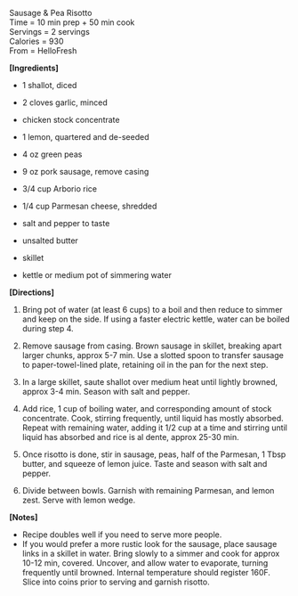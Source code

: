 Sausage & Pea Risotto\
Time = 10 min prep + 50 min cook\
Servings = 2 servings\
Calories = 930\
From = HelloFresh

**[Ingredients]**

- 1 shallot, diced
- 2 cloves garlic, minced
- chicken stock concentrate
- 1 lemon, quartered and de-seeded
- 4 oz green peas
- 9 oz pork sausage, remove casing
- 3/4 cup Arborio rice
- 1/4 cup Parmesan cheese, shredded
- salt and pepper to taste
- unsalted butter

- skillet
- kettle or medium pot of simmering water

**[Directions]**

1. Bring pot of water (at least 6 cups) to a boil and then reduce to simmer and keep on the side. If using a faster electric kettle, water can be boiled during step 4. 

2. Remove sausage from casing. Brown sausage in skillet, breaking apart larger chunks, approx 5-7 min. Use a slotted spoon to transfer sausage to paper-towel-lined plate, retaining oil in the pan for the next step.

3. In a large skillet, saute shallot over medium heat until lightly browned, approx 3-4 min. Season with salt and pepper. 

4. Add rice, 1 cup of boiling water, and corresponding amount of stock concentrate. Cook, stirring frequently, until liquid has mostly absorbed. Repeat with remaining water, adding it 1/2 cup at a time and stirring until liquid has absorbed and rice is al dente, approx 25-30 min. 

5. Once risotto is done, stir in sausage, peas, half of the Parmesan, 1 Tbsp butter, and squeeze of lemon juice. Taste and season with salt and pepper. 

6. Divide between bowls. Garnish with remaining Parmesan, and lemon zest. Serve with lemon wedge. 

**[Notes]**

- Recipe doubles well if you need to serve more people.
- If you would prefer a more rustic look for the sausage, place sausage links in a skillet in water. Bring slowly to a simmer and cook for approx 10-12 min, covered. Uncover, and allow water to evaporate, turning frequently until browned. Internal temperature should register 160F. Slice into coins prior to serving and garnish risotto. 